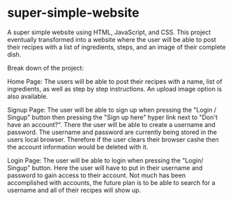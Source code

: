 # super-simple-website
A super simple website using HTML, JavaScript, and CSS. This project eventually transformed into a website where the user will be able to post their recipes with a list of ingredients, steps, and an image of their complete dish.

Break down of the project:

Home Page: The users will be able to post their recipes with a name, list of ingredients, as well as step by step instructions. An upload image option is also available.

Signup Page: The user will be able to sign up when pressing the "Login / Singup" button then pressing the "Sign up here" hyper link next to "Don't have an account?". There the user will be able to create a username and password. The username and password are currently being stored in the users local browser. Therefore if the user clears their browser cashe then the account information would be deleted with it.

Login Page: The user will be able to login when pressing the "Login/ Singup" button. Here the user will have to put in their username and password to gain access to their account. Not much has been accomplished with accounts, the future plan is to be able to search for a username and all of their recipes will show up.
